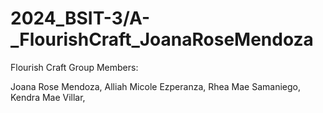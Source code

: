 # 2024_BSIT-3/A-_FlourishCraft_JoanaRoseMendoza
Flourish Craft
Group Members: 

Joana Rose Mendoza,
Alliah Micole Ezperanza,
Rhea Mae Samaniego,
Kendra Mae Villar,
